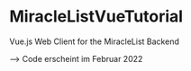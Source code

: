 # MiracleListVueTutorial
Vue.js Web Client for the MiracleList Backend

--> Code erscheint im Februar 2022

